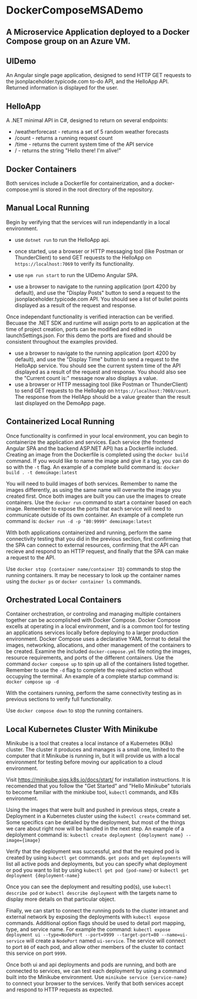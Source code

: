 # DockerComposeMSADemo
## A Microservice Application deployed to a Docker Compose group on an Azure VM.

## UIDemo
An Angular single page application, designed to send HTTP GET requests to the  jsonplaceholder.typicode.com to-do API, and the HelloApp API. Returned information is displayed for the user.

## HelloApp
A .NET minimal API in C#, designed to return on several endpoints:
- /weatherforecast - returns a set of 5 random weather forecasts
- /count - returns a running request count
- /time - returns the current system time of the API service
- / - returns the string "Hello there! I'm alive!"

## Docker Containers
Both services include a Dockerfile for containerization, and a docker-compose.yml is stored in the root directory of the repository.

## Manual Local Running
Begin by verifying that the services will run independantly in a local environment.
- use `dotnet run` to run the HelloApp api.
- once started, use a browser or HTTP messaging tool (like Postman or ThunderClient) to send GET requests to the HelloApp on `https://localhost:7069` to verify its functionality.

- use `npm run start` to run the UIDemo Angular SPA.
- use a browser to navigate to the running application (port 4200 by default), and use the "Display Posts" button to send a request to the jsonplaceholder.typicode.com API. You should see a list of bullet points displayed as a result of the request and response.

Once independant functionality is verified interaction can be verified. Becuase the .NET SDK and runtime will assign ports to an application at the time of project creation, ports can be modified and edited in launchSettings.json. For this demo the ports are fixed and should be consistent throughout the examples provided.

- use a browser to navigate to the running application (port 4200 by default), and use the "Display Time" button to send a request to the HelloApp service. You should see the current system time of the API displayed as a result of the request and response. You should also see the "Current count is:" message now also displays a value.
- use a browser or HTTP messaging tool (like Postman or ThunderClient) to send GET requests to the HelloApp on `https://localhost:7069/count`. The response from the HellApp should be a value greater than the result last displayed on the DemoApp page.

## Containerized Local Running
Once functionality is confirmed in your local environment, you can begin to containerize the application and services. Each service (the frontend Angular SPA and the backend ASP.NET API) has a Dockerfile included. Creating an image from the Dockerfile is completed using the `docker build` command. If you would like to name the image and give it a tag, you can do so with the `-t` flag. An example of a complete build command is:
`docker build . -t demoimage:latest`

You will need to build images of both services. Remember to name the images differently, as using the same name will overwrite the image you created first. Once both images are built you can use the images to create containers. Use the   `docker run` command to start a container based on each image. Remember to expose the ports that each service will need to communicate outside of its own container. An example of a complete run command is:
`docker run -d -p "80:9999" demoimage:latest`

With both applications containerized and running, perform the same connectivity testing that you did in the previous section, first confirming that the SPA can connect to external resources, confirming that the API can recieve and respond to an HTTP request, and finally that the SPA can make a request to the API.

Use `docker stop {container name/container ID}` commands to stop the running containers. It may be necessary to look up the container names using the `docker ps` or `docker container ls` commands.

## Orchestrated Local Containers
Container orchestration, or controling and managing multiple containers together can be accomplished with Docker Compose. Docker Compose excells at operating in a local environment, and is a common tool for testing an applications services locally before deploying to a larger production environment. Docker Compose uses a declarative YAML format to detail the images, networking, allocations, and other management of the containers to be created. Examine the included `docker-compose.yml` file noting the images, resource requirements, and ports of the different containers. Use the command `docker compose up` to spin up all of the containers listed together. Remember to use the `-d` flag to complete the required action without occupying the terminal. An example of a complete startup command is:
`docker compose up -d`

With the containers running, perform the same connectivity testing as in previous sections to verify full functionality.

Use `docker compose down` to stop the running containers.

## Local Kubernetes Cluster With Minikube
Minikube is a tool that creates a local instance of a Kubernetes (K8s) cluster. The cluster it produces and manages is a small one, limited to the computer that it Minikube is running in, but it will provide us with a local environment for testing before moving our application to a cloud environment.

Visit https://minikube.sigs.k8s.io/docs/start/ for installation instructions. It is recomended that you follow the "Get Started" and "Hello Minikube" tutorials to  become familiar with the minkiube tool, `kubectl` commands, and K8s environment.

Using the images that were built and pushed in previous steps, create a Deployment in a Kubernetes cluster using the `kubectl create` command set. Some specifics can be detailed by the deployment, but most of the things we care about right now will be handled in the next step. An example of a deplolyment command is:
`kubectl create deployment {deployment name} --image={image}`

Verify that the deployment was successful, and that the required pod is created by using `kubectl get` commands. `get pods` and `get deployments` will list all active pods and deployments, but you can specify what deployment or pod you want to list by using `kubectl get pod {pod-name}` or `kubectl get deployment {deployment-name}`

Once you can see the deployment and resulting pod(s), use `kubectl describe pod` or `kubectl describe deployment` with the targets name to display more details on that particular object.

Finally, we can start to connect the running pods to the cluster intranet and external network by exposing the deployments with `kubectl expose` commands. Additional option flags should be used to detail port mapping, type, and service name. For example the command:
`kubectl expose deployment ui --type=NodePort --port=9999 --target-port=80 --name=ui-service`
will create a `NodePort` named `ui-service`. The service will connect to port `80` of each pod, and allow other members of the cluster to contact this service on port `9999`.

Once both ui and api deployments and pods are running, and both are connected to services, we can test each deployment by using a command built into the Minikube environment. Use `minikube service {service-name}` to connect your browser to the services. Verify that both services accept and respond to HTTP requests as expected.

